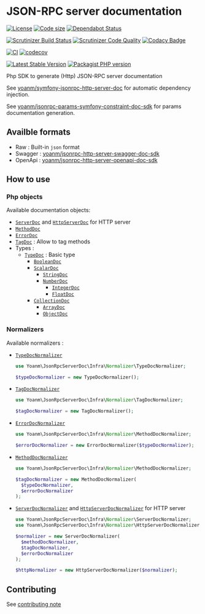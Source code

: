 # JSON-RPC server documentation

[![License](https://img.shields.io/github/license/yoanm/php-jsonrpc-server-doc-sdk.svg)](https://github.com/yoanm/php-jsonrpc-server-doc-sdk)
[![Code size](https://img.shields.io/github/languages/code-size/yoanm/php-jsonrpc-server-doc-sdk.svg)](https://github.com/yoanm/php-jsonrpc-server-doc-sdk)
[![Dependabot Status](https://api.dependabot.com/badges/status?host=github\&repo=yoanm/php-jsonrpc-server-doc-sdk)](https://dependabot.com)

[![Scrutinizer Build Status](https://img.shields.io/scrutinizer/build/g/yoanm/php-jsonrpc-server-doc-sdk.svg?label=Scrutinizer\&logo=scrutinizer)](https://scrutinizer-ci.com/g/yoanm/php-jsonrpc-server-doc-sdk/build-status/master)
[![Scrutinizer Code Quality](https://img.shields.io/scrutinizer/g/yoanm/php-jsonrpc-server-doc-sdk/master.svg?logo=scrutinizer)](https://scrutinizer-ci.com/g/yoanm/php-jsonrpc-server-doc-sdk/?branch=master)
[![Codacy Badge](https://app.codacy.com/project/badge/Grade/20dd4e48499342b2ad40d6ce4e17daf2)](https://app.codacy.com/gh/yoanm/php-jsonrpc-server-doc-sdk/dashboard?utm_source=gh&utm_medium=referral&utm_content=&utm_campaign=Badge_grade)

[![CI](https://github.com/yoanm/php-jsonrpc-server-doc-sdk/actions/workflows/CI.yml/badge.svg?branch=master)](https://github.com/yoanm/php-jsonrpc-server-doc-sdk/actions/workflows/CI.yml)
[![codecov](https://codecov.io/gh/yoanm/php-jsonrpc-server-doc-sdk/branch/master/graph/badge.svg?token=NHdwEBUFK5)](https://codecov.io/gh/yoanm/php-jsonrpc-server-doc-sdk)

[![Latest Stable Version](https://img.shields.io/packagist/v/yoanm/jsonrpc-server-doc-sdk.svg)](https://packagist.org/packages/yoanm/jsonrpc-server-doc-sdk)
[![Packagist PHP version](https://img.shields.io/packagist/php-v/yoanm/jsonrpc-server-doc-sdk.svg)](https://packagist.org/packages/yoanm/jsonrpc-server-doc-sdk)

Php SDK to generate (Http) JSON-RPC server documentation

See [yoanm/symfony-jsonrpc-http-server-doc](https://github.com/yoanm/symfony-jsonrpc-http-server-doc) for automatic dependency injection.

See [yoanm/jsonrpc-params-symfony-constraint-doc-sdk](https://github.com/yoanm/php-jsonrpc-params-symfony-constraint-doc-sdk) for params documentation generation.

## Availble formats

*   Raw : Built-in `json` format
*   Swagger : [yoanm/jsonrpc-http-server-swagger-doc-sdk](https://github.com/yoanm/php-jsonrpc-http-server-swagger-doc-sdk)
*   OpenApi : [yoanm/jsonrpc-http-server-openapi-doc-sdk](https://github.com/yoanm/php-jsonrpc-http-server-openapi-doc-sdk)

## How to use

### Php objects

Available documentation objects:

*   [`ServerDoc`](./src/Domain/Model/ServerDoc.php) and [`HttpServerDoc`](./src/Domain/Model/HttpServerDoc.php) for HTTP server
*   [`MethodDoc`](./src/Domain/Model/MethodDoc.php)
*   [`ErrorDoc`](./src/Domain/Model/ErrorDoc.php)
*   [`TagDoc`](./src/Domain/Model/TagDoc.php) : Allow to tag methods
*   Types :
    *   [`TypeDoc`](./src/Domain/Model/Type/TypeDoc.php) : Basic type
        *   [`BooleanDoc`](./src/Domain/Model/Type/BooleanDoc.php)
        *   [`ScalarDoc`](./src/Domain/Model/Type/ScalarDoc.php)
            *   [`StringDoc`](./src/Domain/Model/Type/StringDoc.php)
            *   [`NumberDoc`](./src/Domain/Model/Type/NumberDoc.php)
                *   [`IntegerDoc`](./src/Domain/Model/Type/IntegerDoc.php)
                *   [`FloatDoc`](./src/Domain/Model/Type/FloatDoc.php)
        *   [`CollectionDoc`](./src/Domain/Model/Type/CollectionDoc.php)
            *   [`ArrayDoc`](./src/Domain/Model/Type/ArrayDoc.php)
            *   [`ObjectDoc`](./src/Domain/Model/Type/ObjectDoc.php)

### Normalizers

Available normalizers :

*   [`TypeDocNormalizer`](./src/Infra/Normalizer/TypeDocNormalizer.php)
    ```php
    use Yoanm\JsonRpcServerDoc\Infra\Normalizer\TypeDocNormalizer;

    $typeDocNormalizer = new TypeDocNormalizer();
    ```
*   [`TagDocNormalizer`](./src/Infra/Normalizer/TagDocNormalizer.php)
    ```php
    use Yoanm\JsonRpcServerDoc\Infra\Normalizer\TagDocNormalizer;

    $tagDocNormalizer = new TagDocNormalizer();
    ```
*   [`ErrorDocNormalizer`](./src/Infra/Normalizer/ErrorDocNormalizer.php)
    ```php
    use Yoanm\JsonRpcServerDoc\Infra\Normalizer\MethodDocNormalizer;

    $errorDocNormalizer = new ErrorDocNormalizer($typeDocNormalizer);
    ```
*   [`MethodDocNormalizer`](./src/Infra/Normalizer/MethodDocNormalizer.php)
    ```php
    use Yoanm\JsonRpcServerDoc\Infra\Normalizer\MethodDocNormalizer;

    $tagDocNormalizer = new MethodDocNormalizer(
      $typeDocNormalizer,
      $errorDocNormalizer
    );
    ```
*   [`ServerDocNormalizer`](./src/Infra/Normalizer/ServerDocNormalizer.php) and [`HttpServerDocNormalizer`](./src/Infra/Normalizer/HttpServerDocNormalizer.php) for HTTP server
    ```php
    use Yoanm\JsonRpcServerDoc\Infra\Normalizer\ServerDocNormalizer;
    use Yoanm\JsonRpcServerDoc\Infra\Normalizer\HttpServerDocNormalizer;

    $normalizer = new ServerDocNormalizer(
      $methodDocNormalizer,
      $tagDocNormalizer,
      $errorDocNormalizer
    );

    $httpNormalizer = new HttpServerDocNormalizer($normalizer);
    ```

## Contributing

See [contributing note](./CONTRIBUTING.md)
